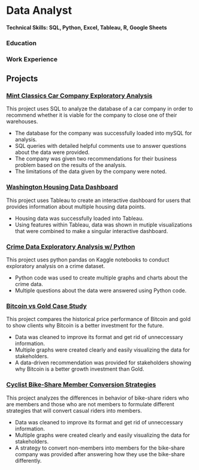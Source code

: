 # Data Analyst

#### Technical Skills: SQL, Python, Excel, Tableau, R, Google Sheets

### Education

### Work Experience

## Projects
### [Mint Classics Car Company Exploratory Analysis](https://github.com/dwhite256/Mint-Classics-Company-Exploratory-Analysis)
This project uses SQL to analyze the database of a car company in order to recommend whether it is viable for the company to close one of their warehouses.
* The database for the company was successfully loaded into mySQL for analysis.
* SQL queries with detailed helpful comments use to answer questions about the data were provided.
* The company was given two recommendations for their business problem based on the results of the analysis.
* The limitations of the data given by the company were noted.

### [Washington Housing Data Dashboard](https://github.com/dwhite256/Washington-Housing-Data-Dashboard)
This project uses Tableau to create an interactive dashboard for users that provides information about multiple housing data points.
* Housing data was successfully loaded into Tableau.
* Using features within Tableau, data was shown in mutiple visualizations that were combined to make a singular interactive dashboard.

### [Crime Data Exploratory Analysis w/ Python](https://github.com/dwhite256/Crime-Data-Exploratory-Analysis-w-Python)
This project uses python pandas on Kaggle notebooks to conduct exploratory analysis on a crime dataset.
* Python code was used to create multiple graphs and charts about the crime data.
* Multiple questions about the data were answered using Python code.

### [Bitcoin vs Gold Case Study](https://github.com/dwhite256/BTC-vs-Gold-Case-Study)
This project compares the historical price performance of Bitcoin and gold to show clients why Bitcoin is a better investment for the future.
* Data was cleaned to improve its format and get rid of unneccessary information.
* Multiple graphs were created clearly and easily visualizing the data for stakeholders.
* A data-driven recommendation was provided for stakeholders showing why Bitcoin is a better growth investment than Gold.

### [Cyclist Bike-Share Member Conversion Strategies](https://github.com/dwhite256/Cyclist-Bike-Share-Company-Analysis)
This project analyzes the differences in behavior of bike-share riders who are members and those who are not members to formulate different strategies that will convert casual riders into members.
* Data was cleaned to improve its format and get rid of unneccessary information.
* Multiple graphs were created clearly and easily visualizing the data for stakeholders.
* A strategy to convert non-members into members for the bike-share company was provided after answering how they use the bike-share differently.
